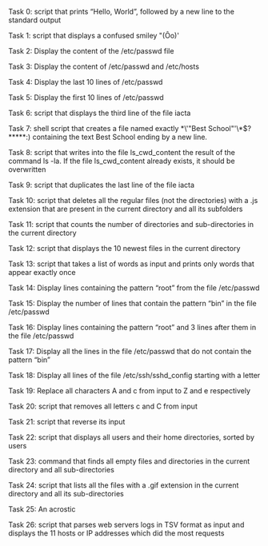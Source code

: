 Task 0: script that prints “Hello, World”, followed by a new line to the standard output

Task 1: script that displays a confused smiley "(Ôo)'

Task 2: Display the content of the /etc/passwd file

Task 3: Display the content of /etc/passwd and /etc/hosts

Task 4: Display the last 10 lines of /etc/passwd

Task 5: Display the first 10 lines of /etc/passwd

Task 6: script that displays the third line of the file iacta

Task 7: shell script that creates a file named exactly \*\\'"Best School"\'\\*$\?\*\*\*\*\*:) containing the text Best School ending by a new line.

Task 8: script that writes into the file ls_cwd_content the result of the command ls -la. If the file ls_cwd_content already exists, it should be overwritten

Task 9: script that duplicates the last line of the file iacta

Task 10: script that deletes all the regular files (not the directories) with a .js extension that are present in the current directory and all its subfolders

Task 11: script that counts the number of directories and sub-directories in the current directory

Task 12: script that displays the 10 newest files in the current directory

Task 13: script that takes a list of words as input and prints only words that appear exactly once

Task 14: Display lines containing the pattern “root” from the file /etc/passwd

Task 15: Display the number of lines that contain the pattern “bin” in the file /etc/passwd

Task 16: Display lines containing the pattern “root” and 3 lines after them in the file /etc/passwd

Task 17: Display all the lines in the file /etc/passwd that do not contain the pattern “bin”

Task 18: Display all lines of the file /etc/ssh/sshd_config starting with a letter

Task 19: Replace all characters A and c from input to Z and e respectively

Task 20: script that removes all letters c and C from input

Task 21: script that reverse its input

Task 22: script that displays all users and their home directories, sorted by users

Task 23: command that finds all empty files and directories in the current directory and all sub-directories

Task 24: script that lists all the files with a .gif extension in the current directory and all its sub-directories

Task 25: An acrostic

Task 26: script that parses web servers logs in TSV format as input and displays the 11 hosts or IP addresses which did the most requests
  

